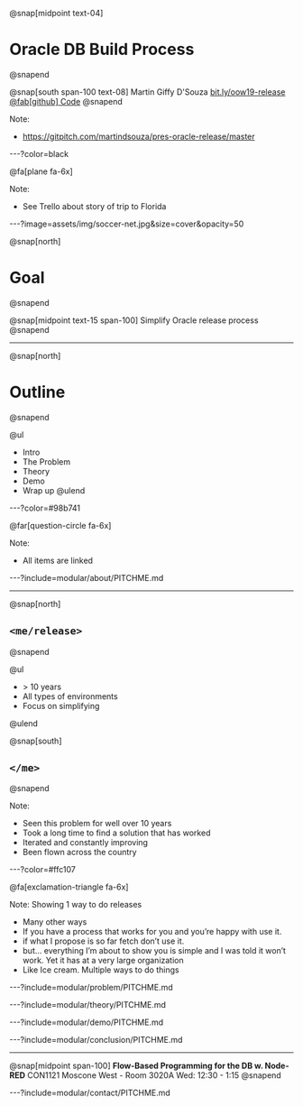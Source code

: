 @snap[midpoint text-04]
# Oracle DB Build Process
@snapend

@snap[south span-100 text-08]
Martin Giffy D'Souza
[bit.ly/oow19-release](http://bit.ly/oow19-release)
[@fab[github] Code](https://github.com/martindsouza/pres-oracle-release)
@snapend

Note:
- https://gitpitch.com/martindsouza/pres-oracle-release/master

---?color=black

@fa[plane fa-6x]

Note:
- See Trello about story of trip to Florida


---?image=assets/img/soccer-net.jpg&size=cover&opacity=50

@snap[north]
# Goal
@snapend

@snap[midpoint text-15 span-100]
Simplify Oracle release process
@snapend


---

@snap[north]
# Outline
@snapend


@ul[](false)
- Intro
- The Problem
- Theory
- Demo
- Wrap up
@ulend


---?color=#98b741

@far[question-circle fa-6x]

Note:
 - All items are linked

---?include=modular/about/PITCHME.md

---

@snap[north]
## `<me/release>`
@snapend


@ul[](false)

- &gt; 10 years
- All types of environments
- Focus on simplifying 

@ulend

@snap[south]
## `</me>`
@snapend

Note:
- Seen this problem for well over 10 years
- Took a long time to find a solution that has worked
- Iterated and constantly improving
- Been flown across the country

---?color=#ffc107

@fa[exclamation-triangle fa-6x]


Note:
Showing 1 way to do releases
- Many other ways
- If you have a process that works for you and you’re happy with use it.
- if what I propose is so far fetch don’t use it.
- but... everything I’m about to show you is simple and I was told it won’t work. Yet it has at a very large organization
- Like Ice cream. Multiple ways to do things


---?include=modular/problem/PITCHME.md

---?include=modular/theory/PITCHME.md

---?include=modular/demo/PITCHME.md

---?include=modular/conclusion/PITCHME.md

---

@snap[midpoint span-100]
**Flow-Based Programming for the DB w. Node-RED**
CON1121
Moscone West - Room 3020A
Wed: 12:30 - 1:15
@snapend

---?include=modular/contact/PITCHME.md
